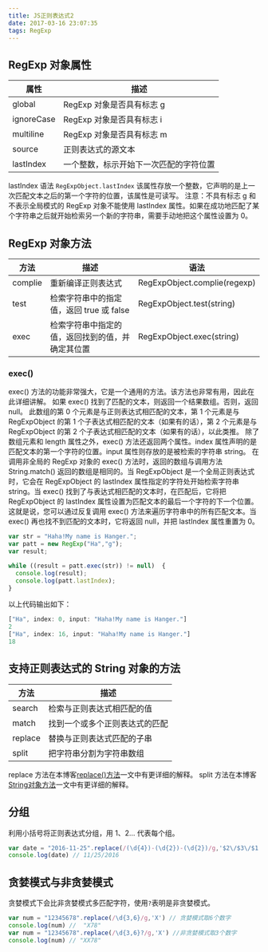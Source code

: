 ```yaml
---
title: JS正则表达式2
date: 2017-03-16 23:07:35
tags: RegExp
---
```

## RegExp 对象属性
属性 | 描述	
---- | ---
global | RegExp 对象是否具有标志 g
ignoreCase | RegExp 对象是否具有标志 i
multiline |	RegExp 对象是否具有标志 m
source | 正则表达式的源文本
lastIndex |	一个整数，标示开始下一次匹配的字符位置

lastIndex 语法 `RegExpObject.lastIndex` 
该属性存放一个整数，它声明的是上一次匹配文本之后的第一个字符的位置，该属性是可读写。
注意：不具有标志 g 和不表示全局模式的 RegExp 对象不能使用 lastIndex 属性。如果在成功地匹配了某个字符串之后就开始检索另一个新的字符串，需要手动地把这个属性设置为 0。

<!-- more -->
## RegExp 对象方法
方法 | 描述 | 语法
--- | --- | ----
complie | 重新编译正则表达式 | RegExpObject.complie(regexp)
test | 	检索字符串中的指定值，返回 true 或 false | RegExpObject.test(string)
exec | 	检索字符串中指定的值，返回找到的值，并确定其位置 | RegExpObject.exec(string)

### exec()
exec() 方法的功能非常强大，它是一个通用的方法。该方法也非常有用，因此在此详细讲解。
如果 exec() 找到了匹配的文本，则返回一个结果数组。否则，返回 null。
此数组的第 0 个元素是与正则表达式相匹配的文本，第 1 个元素是与 RegExpObject 的第 1 个子表达式相匹配的文本（如果有的话），第 2 个元素是与 RegExpObject 的第 2 个子表达式相匹配的文本（如果有的话），以此类推。
除了数组元素和 length 属性之外，exec() 方法还返回两个属性。index 属性声明的是匹配文本的第一个字符的位置。input 属性则存放的是被检索的字符串 string。
在调用非全局的 RegExp 对象的 exec() 方法时，返回的数组与调用方法 String.match() 返回的数组是相同的。当 RegExpObject 是一个全局正则表达式时，它会在 RegExpObject 的 lastIndex 属性指定的字符处开始检索字符串 string。当 exec() 找到了与表达式相匹配的文本时，在匹配后，它将把 RegExpObject 的 lastIndex 属性设置为匹配文本的最后一个字符的下一个位置。这就是说，您可以通过反复调用 exec() 方法来遍历字符串中的所有匹配文本。当 exec() 再也找不到匹配的文本时，它将返回 null，并把 lastIndex 属性重置为 0。
```js
var str = "Haha!My name is Hanger."; 
var patt = new RegExp("Ha","g");
var result;

while ((result = patt.exec(str)) != null)  {
  console.log(result);
  console.log(patt.lastIndex);
}
```
以上代码输出如下：
```js
["Ha", index: 0, input: "Haha!My name is Hanger."]
2
["Ha", index: 16, input: "Haha!My name is Hanger."]
18
```

## 支持正则表达式的 String 对象的方法 
方法	| 描述	
---- | ----
search | 检索与正则表达式相匹配的值	
match |	找到一个或多个正则表达式的匹配
replace | 替换与正则表达式匹配的子串
split |	把字符串分割为字符串数组

replace 方法在本博客[replace()方法](https://hamger.github.io/2017/03/17/replace-%E6%96%B9%E6%B3%95/#more)一文中有更详细的解释。
split 方法在本博客[String对象方法](https://hamger.github.io/2017/03/16/String%E5%AF%B9%E8%B1%A1%E6%96%B9%E6%B3%95/)一文中有更详细的解释。

## 分组
利用小括号将正则表达式分组，用 $1、$2... 代表每个组。 
```js
var date = "2016-11-25".replace(/(\d{4})-(\d{2})-(\d{2})/g,'$2\/$3\/$1')
console.log(date) // 11/25/2016
```

## 贪婪模式与非贪婪模式
贪婪模式下会比非贪婪模式多匹配字符，使用`?`表明是非贪婪模式。
```js
var num = "12345678".replace(/\d{3,6}/g,'X') // 贪婪模式取6个数字
console.log(num) //  "X78"
var num = "12345678".replace(/\d{3,6}?/g,'X') //非贪婪模式取3个数字
console.log(num) // "XX78" 
```









